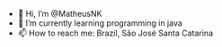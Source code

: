 - 👋 Hi, I’m @MatheusNK
- 🌱 I’m currently learning programming in java
- 📫 How to reach me: Brazil, São José Santa Catarina

<!---
MatheusNK/MatheusNK is a ✨ special ✨ repository because its `README.md` (this file) appears on your GitHub profile.
You can click the Preview link to take a look at your changes.
--->
